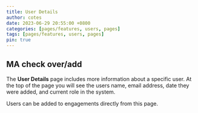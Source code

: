 ```yaml
---
title: User Details
author: cotes
date: 2023-06-29 20:55:00 +0800
categories: [pages/features, users, pages]
tags: [pages/features, users, pages]
pin: true
---
```


## MA check over/add

The **User Details** page includes more information about a specific user. At the top of the page you will see the users name, email address, date they were added, and current role in the system.  

Users can be added to engagements directly from this page. 
